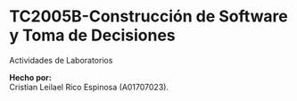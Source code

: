 # TC2005B-Construcción de Software y Toma de Decisiones
Actividades de Laboratorios

**Hecho por:**   
Cristian Leilael Rico Espinosa (A01707023).

